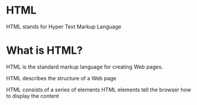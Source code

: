 # HTML
<p>HTML stands for Hyper Text Markup Language</p>
<h1>What is HTML?</h1>
<p>HTML is the standard markup language for creating Web pages.</p>
<p>HTML describes the structure of a Web page</p>
<p>HTML consists of a series of elements
HTML elements tell the browser how to display the content
</p>
